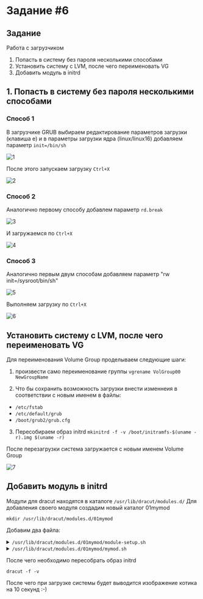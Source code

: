 # Задание #6

## Задание

Работа с загрузчиком

1. Попасть в систему без пароля несколькими способами
2. Установить систему с LVM, после чего переименовать VG
3. Добавить модуль в initrd

## 1. Попасть в систему без пароля несколькими способами

### Способ 1

В загрузчике GRUB выбираем редактирование параметров загрузки (клавиша e) и в параметры загрузки ядра (linux/linux16) добавляем параметр `init=/bin/sh`

![1](screenshots/boot1.png)

После этого запускаем загрузку `Ctrl+X`

![2](screenshots/boot2.png)

### Способ 2

Аналогично первому способу добавлем параметр `rd.break`

![3](screenshots/boot3.png)

И загружаемся по `Ctrl+X`

![4](screenshots/boot4.png)

### Способ 3

Аналогично первым двум способам добавляем параметр "rw init=/sysroot/bin/sh"

![5](screenshots/boot5.png)

Выполняем загрузку по `Ctrl+X`

![6](screenshots/boot6.png)

## Установить систему с LVM, после чего переименовать VG

Для переименования Volume Group проделываем следующие шаги:

1. произвести само переименование группы `vgrename VolGroup00 NewGroupName`

2. Что бы сохранить возможность загрузки внести изменнеия в соответствии с новым именем в файлы:
- `/etc/fstab`
- `/etc/default/grub`
- `/boot/grub2/grub.cfg`

3. Пересобираем образ initrd `mkinitrd -f -v /boot/initramfs-$(uname -r).img $(uname -r)`

После перезагрузки система загружается с новым именем Volume Group

![7](screenshots/boot7.png)

## Добавить модуль в initrd

Модули для dracut находятся в каталоге `/usr/lib/dracut/modules.d/` Для добавления своего модуля создадим новый каталог 01mymod

`mkdir /usr/lib/dracut/modules.d/01mymod`

Добавим два файла:

<details>
<summary><code>/usr/lib/dracut/modules.d/01mymod/module-setup.sh</code></summary>

```
#!/bin/bash
check() {
return 0
}

depends() {
return 0
}

install() {
inst_hook cleanup 00 "${moddir}/mymod.sh"
}
```
</details>

<details>
<summary><code>/usr/lib/dracut/modules.d/01mymod/mymod.sh</code></summary>

```
#!/bin/bash
exec 0<>/dev/console 1<>/dev/console 2<>/dev/console
cat << 'EOT'
     ,';,               ,';,
   ,' , :;             ; ,,.;
   | |:; :;           ; ;:|.|
   | |::; ';,,,,,,,,,'  ;:|.|    ,,,;;;;;;;;,,,
   ; |''  ___      ___   ';.;,,''             ''';,,,
   ',:   /   \    /   \    .;.                      '';,
   ;    /    |    |    \     ;,                        ';,
  ;    |    /|    |\    |    :|                          ';,
  |    |    \|    |/    |    :|     ,,,,,,,               ';,
  |     \____| __ |____/     :;  ,''                        ;,
  ;           /  \          :; ,'                           :;
   ',        `----'        :; |'                            :|
     ',,  `----------'  ..;',|'                             :|
    ,'  ',,,,,,,,,,,;;;;''  |'                              :;
  ,'  ,,,,                  |,                              :;
  | ,'   :;, ,,''''''''''   '|.   ...........                ';,
  ;       :;|               ,,';;;''''''                      ';,
   ',,,,,;;;|.............,'                          ....      ;,
             ''''''''''''|        .............;;;;;;;''''',    ':;
                         |;;;;;;;;'''''''''''''             ;    :|
                                                        ,,,'     :;
                                            ,,,,,,,,,,''       .;'
                                           |              .;;;;'
                                           ';;;;;;;;;;;;;;'
EOT
sleep 10
```
</details>

После чего необходимо пересобрать образ initrd

`dracut -f -v`

После чего при загрузке системы будет выводится изображение котика на 10 секунд :-)